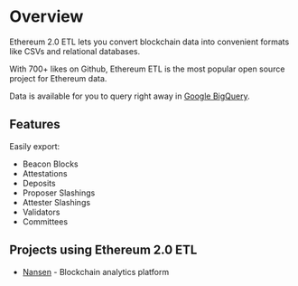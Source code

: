 # Overview

Ethereum 2.0 ETL lets you convert blockchain data into convenient formats like CSVs and relational databases.

With 700+ likes on Github, Ethereum ETL is the most popular open source project for Ethereum data.

Data is available for you to query right away in [Google BigQuery](https://console.cloud.google.com/bigquery?page=dataset&d=crypto_ethereum2&p=public-data-finance).

## Features

Easily export:

* Beacon Blocks
* Attestations
* Deposits
* Proposer Slashings
* Attester Slashings
* Validators
* Committees

## Projects using Ethereum 2.0 ETL

* [Nansen](https://nansen.ai/?ref=ethereum2etl) - Blockchain analytics platform
